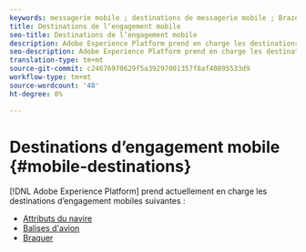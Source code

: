 ```yaml
---
keywords: messagerie mobile ; destinations de messagerie mobile ; Braze ; Aéronef
title: Destinations de l’engagement mobile
seo-title: Destinations de l’engagement mobile
description: Adobe Experience Platform prend en charge les destinations d’engagement pour mobiles répertoriées ci-dessous.
seo-description: Adobe Experience Platform prend en charge les destinations d’engagement pour mobiles répertoriées ci-dessous.
translation-type: tm+mt
source-git-commit: c24676970629f5a39297001357f8af40895533d9
workflow-type: tm+mt
source-wordcount: '48'
ht-degree: 0%

---
```



# Destinations d’engagement mobile {#mobile-destinations}

[!DNL Adobe Experience Platform] prend actuellement en charge les destinations d’engagement mobiles suivantes :

* [Attributs du navire](./airship-attributes.md)
* [Balises d&#39;avion](./airship-tags.md)
* [Braquer](./braze.md)